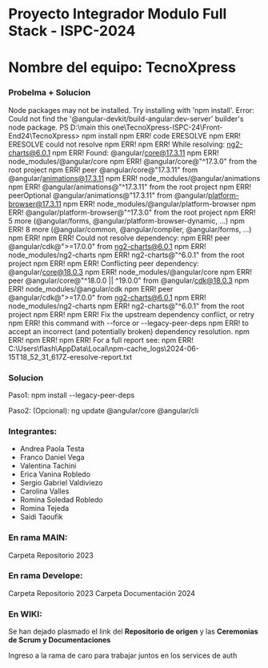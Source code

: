 
# Proyecto Integrador Modulo Full Stack - ISPC-2024
# Nombre del equipo: TecnoXpress
### Probelma + Solucion 
Node packages may not be installed. Try installing with 'npm install'.
Error: Could not find the '@angular-devkit/build-angular:dev-server' builder's node package.
PS D:\main this one\TecnoXpress-ISPC-24\Front-End24\TecnoXpress> npm install 
npm ERR! code ERESOLVE
npm ERR! ERESOLVE could not resolve
npm ERR! 
npm ERR! While resolving: ng2-charts@6.0.1
npm ERR! Found: @angular/core@17.3.11
npm ERR! node_modules/@angular/core
npm ERR!   @angular/core@"^17.3.0" from the root project
npm ERR!   peer @angular/core@"17.3.11" from @angular/animations@17.3.11
npm ERR!   node_modules/@angular/animations
npm ERR!     @angular/animations@"^17.3.11" from the root project
npm ERR!     peerOptional @angular/animations@"17.3.11" from @angular/platform-browser@17.3.11
npm ERR!     node_modules/@angular/platform-browser
npm ERR!       @angular/platform-browser@"^17.3.0" from the root project
npm ERR!       5 more (@angular/forms, @angular/platform-browser-dynamic, ...)
npm ERR!   8 more (@angular/common, @angular/compiler, @angular/forms, ...)
npm ERR! 
npm ERR! Could not resolve dependency:
npm ERR! peer @angular/cdk@">=17.0.0" from ng2-charts@6.0.1
npm ERR! node_modules/ng2-charts
npm ERR!   ng2-charts@"^6.0.1" from the root project
npm ERR! 
npm ERR! Conflicting peer dependency: @angular/core@18.0.3
npm ERR! node_modules/@angular/core
npm ERR!   peer @angular/core@"^18.0.0 || ^19.0.0" from @angular/cdk@18.0.3
npm ERR!   node_modules/@angular/cdk
npm ERR!     peer @angular/cdk@">=17.0.0" from ng2-charts@6.0.1
npm ERR!     node_modules/ng2-charts
npm ERR!       ng2-charts@"^6.0.1" from the root project
npm ERR!
npm ERR! Fix the upstream dependency conflict, or retry
npm ERR! this command with --force or --legacy-peer-deps
npm ERR! to accept an incorrect (and potentially broken) dependency resolution.
npm ERR!
npm ERR!
npm ERR! For a full report see:
npm ERR! C:\Users\flash\AppData\Local\npm-cache\_logs\2024-06-15T18_52_31_617Z-eresolve-report.txt

### Solucion 
Paso1: 
npm install --legacy-peer-deps


Paso2: (Opcional):
ng update @angular/core @angular/cli


### Integrantes:
* Andrea Paola Testa 
* Franco Daniel Vega
* Valentina Tachini
* Erica Vanina Robledo 
* Sergio Gabriel Valdiviezo
* Carolina Valles
* Romina Soledad Robledo
* Romina Tejeda
* Saidi Taoufik

### En rama MAIN:
Carpeta Repositorio 2023 
### En rama Develope:
Carpeta Repositorio 2023 
Carpeta Documentación 2024

### En WIKI:
Se han dejado plasmado el link del **Repositorio de origen** y  las **Ceremonias de Scrum y Documentaciones**

Ingreso a la rama de caro para trabajar juntos en los services de auth
